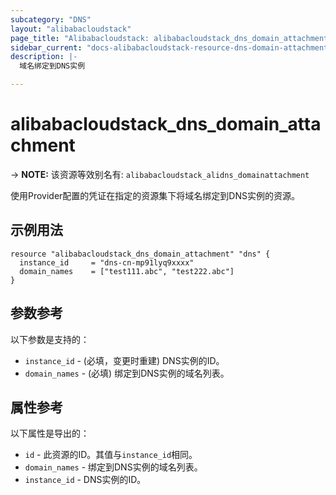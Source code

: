 ```yaml
---
subcategory: "DNS"
layout: "alibabacloudstack"
page_title: "Alibabacloudstack: alibabacloudstack_dns_domain_attachment"
sidebar_current: "docs-alibabacloudstack-resource-dns-domain-attachment"
description: |-
  域名绑定到DNS实例

---
```


# alibabacloudstack_dns_domain_attachment
-> **NOTE:** 该资源等效别名有: `alibabacloudstack_alidns_domainattachment`

使用Provider配置的凭证在指定的资源集下将域名绑定到DNS实例的资源。


## 示例用法

```
resource "alibabacloudstack_dns_domain_attachment" "dns" {
  instance_id     = "dns-cn-mp91lyq9xxxx"
  domain_names    = ["test111.abc", "test222.abc"]
}
```

## 参数参考

以下参数是支持的：

* `instance_id` - (必填，变更时重建) DNS实例的ID。
* `domain_names` - (必填) 绑定到DNS实例的域名列表。

## 属性参考

以下属性是导出的：

* `id` - 此资源的ID。其值与`instance_id`相同。
* `domain_names` - 绑定到DNS实例的域名列表。
* `instance_id` - DNS实例的ID。